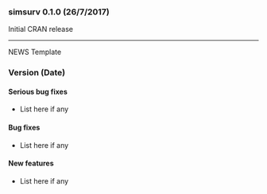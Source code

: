 ### simsurv 0.1.0 (26/7/2017)
  
Initial CRAN release


---
NEWS Template 

### Version (Date) 
 
#### Serious bug fixes   
   * List here if any 
   
#### Bug fixes    
   * List here if any 
   
#### New features    
   * List here if any    
